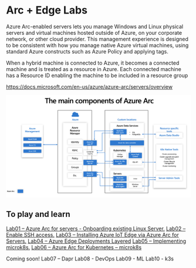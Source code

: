 # Arc + Edge Labs

Azure Arc-enabled servers lets you manage Windows and Linux physical servers and virtual machines hosted outside of Azure, on your corporate network, or other cloud provider. This management experience is designed to be consistent with how you manage native Azure virtual machines, using standard Azure constructs such as Azure Policy and applying tags.

When a hybrid machine is connected to Azure, it becomes a connected machine and is treated as a resource in Azure. Each connected machine has a Resource ID enabling the machine to be included in a resource group

https://docs.microsoft.com/en-us/azure/azure-arc/servers/overview

![image-20220817002156980](/assets/images/clip_image001.png)

## To play and learn

[Lab01 – Azure Arc for servers - Onboarding existing Linux Server.](/lab01.md)
[Lab02 – Enable SSH access.](/lab02.md)
[Lab03 – Installing Azure IoT Edge via Azure Arc for Servers.](/lab03.md)
[Lab04 – Azure Edge Deployments Layered](/lab04.md)
[Lab05 – Implementing microk8s.](/lab05.md)
[Lab06 – Azure Arc for Kubernetes – microk8s](/lab06.md)

Coming soon!
Lab07 – Dapr
Lab08 - DevOps
Lab09 - ML
Lab10 - k3s
